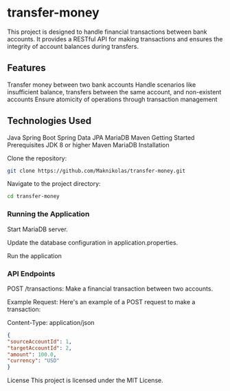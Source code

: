 # transfer-money
This project is designed to handle financial transactions between bank accounts. 
It provides a RESTful API for making transactions and ensures the integrity of account balances 
during transfers.

## Features
Transfer money between two bank accounts
Handle scenarios like insufficient balance, transfers between the same account, and non-existent accounts
Ensure atomicity of operations through transaction management

## Technologies Used
Java
Spring Boot
Spring Data JPA
MariaDB
Maven
Getting Started
Prerequisites
JDK 8 or higher
Maven
MariaDB
Installation

Clone the repository:

```bash
git clone https://github.com/Maknikolas/transfer-money.git
```
Navigate to the project directory:
```bash
cd transfer-money
```
### Running the Application

Start MariaDB server.

Update the database configuration in application.properties.

Run the application

### API Endpoints

POST /transactions: Make a financial transaction between two accounts.

Example Request:
Here's an example of a POST request to make a transaction:

Content-Type: application/json
```json
{
"sourceAccountId": 1,
"targetAccountId": 2,
"amount": 100.0,
"currency": "USD"
}
```

License
This project is licensed under the MIT License.


